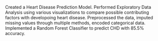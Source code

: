 Created a Heart Disease Prediction Model.
Performed Exploratory Data Analysis using various visualizations to compare possible contributing factors with developoing heart disease.
Preprocessed the data, imputed missing values through multiple methods, encoded categorical data.
Implemented a Random Forest Classifier to predict CHD with 85.5% accuracy.
